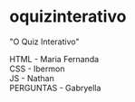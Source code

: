 # oquizinterativo
 "O Quiz Interativo"

 HTML - Maria Fernanda
 <br>
 CSS - Ibermon
  <br>
 JS - Nathan
  <br>
 PERGUNTAS - Gabryella
  <br>

